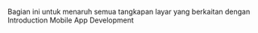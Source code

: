 Bagian ini untuk menaruh semua tangkapan layar yang berkaitan dengan Introduction Mobile App Development
